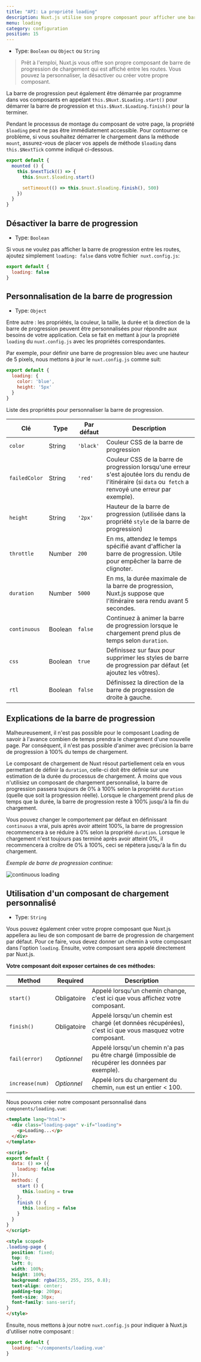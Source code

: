 ```yaml
---
title: "API: La propriété loading"
description: Nuxt.js utilise son propre composant pour afficher une barre de progression entre les chemins. Vous pouvez la personnaliser, la désactiver ou créer votre propre composant.
menu: loading
category: configuration
position: 15
---
```


- Type: `Boolean` ou `Object` ou `String`

> Prêt à l'emploi, Nuxt.js vous offre son propre composant de barre de progression de chargement qui est affiché entre 
> les routes. Vous pouvez la personnaliser, la désactiver ou créer votre propre composant.

La barre de progression peut également être démarrée par programme dans vos composants en appelant 
`this.$Nuxt.$Loading.start()` pour démarrer la barre de progression et `this.$Nuxt.$Loading.finish()` pour la terminer.

Pendant le processus de montage du composant de votre page, la propriété `$loading` peut ne pas être immédiatement 
accessible. Pour contourner ce problème, si vous souhaitez démarrer le chargement dans la méthode `mount`, assurez-vous de 
placer vos appels de méthode `$loading` dans `this.$NextTick` comme indiqué ci-dessous.

```javascript
export default {
  mounted () {
    this.$nextTick(() => {
      this.$nuxt.$loading.start()

      setTimeout(() => this.$nuxt.$loading.finish(), 500)
    })
  }
}
```

## Désactiver la barre de progression

- Type: `Boolean`

Si vous ne voulez pas afficher la barre de progression entre les routes, ajoutez simplement `loading: false` dans votre 
fichier` nuxt.config.js`:

```js
export default {
  loading: false
}
```

## Personnalisation de la barre de progression

- Type: `Object`

Entre autre : les propriétés, la couleur, la taille, la durée et la direction de la barre de progression peuvent être 
personnalisées pour répondre aux besoins de votre application. Cela se fait en mettant à jour la propriété `loading` du 
`nuxt.config.js` avec les propriétés correspondantes.

Par exemple, pour définir une barre de progression bleu avec une hauteur de 5 pixels, nous mettons à jour le 
`nuxt.config.js` comme suit:

```js
export default {
  loading: {
    color: 'blue',
    height: '5px'
  }
}
```

Liste des propriétés pour personnaliser la barre de progression.

| Clé | Type | Par défaut | Description |
|-----|------|---------|-------------|
| `color` | String | `'black'` | Couleur CSS de la barre de progression |
| `failedColor` | String | `'red'` | Couleur CSS de la barre de progression lorsqu'une erreur s'est ajoutée lors du rendu de l'itinéraire (si `data` ou` fetch` a renvoyé une erreur par exemple). |
| `height` | String | `'2px'` | Hauteur de la barre de progression (utilisée dans la propriété `style` de la barre de progression) |
| `throttle` | Number | `200` | En ms, attendez le temps spécifié avant d'afficher la barre de progression. Utile pour empêcher la barre de clignoter. |
| `duration` | Number | `5000` | En ms, la durée maximale de la barre de progression, Nuxt.js suppose que l'itinéraire sera rendu avant 5 secondes. |
| `continuous` | Boolean | `false` | Continuez à animer la barre de progression lorsque le chargement prend plus de temps selon `duration`. |
| `css` | Boolean | `true` | Définissez sur faux pour supprimer les styles de barre de progression par défaut (et ajoutez les vôtres). |
| `rtl` | Boolean | `false` | Définissez la direction de la barre de progression de droite à gauche. |


## Explications de la barre de progression

Malheureusement, il n'est pas possible pour le composant Loading de savoir à l'avance combien de temps prendra le 
chargement d'une nouvelle page. Par conséquent, il n'est pas possible d'animer avec précision la barre de progression 
à 100% du temps de chargement.

Le composant de chargement de Nuxt résout partiellement cela en vous permettant de définir la `duration`, celle-ci doit 
être définie sur une estimation de la durée du processus de chargement. À moins que vous n'utilisiez un composant de 
chargement personnalisé, la barre de progression passera toujours de 0% à 100% selon la propriété `duration` (quelle que 
soit la progression réelle). Lorsque le chargement prend plus de temps que la durée, la barre de progression reste à 
100% jusqu'à la fin du chargement.

Vous pouvez changer le comportement par défaut en définissant `continuous` a vrai, puis après avoir atteint 100%, la 
barre de progression recommencera à se réduire à 0% selon la propriété `duration`. Lorsque le chargement n'est toujours 
pas terminé après avoir atteint 0%, il recommencera à croître de 0% à 100%, ceci se répètera jusqu'à la fin du 
chargement.

*Exemple de barre de progression continue:*


<img src="/api-continuous-loading.gif" alt="continuous loading"/>


## Utilisation d'un composant de chargement personnalisé

- Type: `String`

Vous pouvez également créer votre propre composant que Nuxt.js appellera au lieu de son composant de barre de 
progression de chargement par défaut. Pour ce faire, vous devez donner un chemin à votre composant dans l'option 
`loading`. Ensuite, votre composant sera appelé directement par Nuxt.js.

**Votre composant doit exposer certaines de ces méthodes:**

| Method | Required | Description |
|--------|----------|-------------|
| `start()` | Obligatoire | Appelé lorsqu'un chemin change, c'est ici que vous affichez votre composant. |
| `finish()` | Obligatoire | Appelé lorsqu'un chemin est chargé (et données récupérées), c'est ici que vous masquez votre composant. |
| `fail(error)` | *Optionnel* | Appelé lorsqu'un chemin n'a pas pu être chargé (impossible de récupérer les données par exemple). |
| `increase(num)` | *Optionnel* | Appelé lors du chargement du chemin, `num` est un entier < 100. |

Nous pouvons créer notre composant personnalisé dans `components/loading.vue`:
```html
<template lang="html">
  <div class="loading-page" v-if="loading">
    <p>Loading...</p>
  </div>
</template>

<script>
export default {
  data: () => ({
    loading: false
  }),
  methods: {
    start () {
      this.loading = true
    },
    finish () {
      this.loading = false
    }
  }
}
</script>

<style scoped>
.loading-page {
  position: fixed;
  top: 0;
  left: 0;
  width: 100%;
  height: 100%;
  background: rgba(255, 255, 255, 0.8);
  text-align: center;
  padding-top: 200px;
  font-size: 30px;
  font-family: sans-serif;
}
</style>
```

Ensuite, nous mettons à jour notre `nuxt.config.js` pour indiquer à Nuxt.js d'utiliser notre composant :

```js
export default {
  loading: '~/components/loading.vue'
}
```
